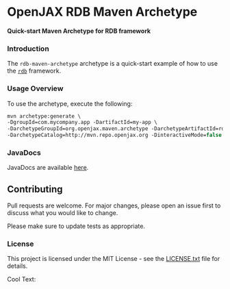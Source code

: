# OpenJAX RDB Maven Archetype

**Quick-start Maven Archetype for RDB framework**

### Introduction

The `rdb-maven-archetype` archetype is a quick-start example of how to use the [`rdb`][rdb] framework.

### Usage Overview

To use the archetype, execute the following:

  ```tcsh
  mvn archetype:generate \
  -DgroupId=com.mycompany.app -DartifactId=my-app \
  -DarchetypeGroupId=org.openjax.maven.archetype -DarchetypeArtifactId=rdb-maven-archetype \
  -DarchetypeCatalog=http://mvn.repo.openjax.org -DinteractiveMode=false
  ```

### JavaDocs

JavaDocs are available [here](https://rdb.openjax.org/javadocs/).

## Contributing

Pull requests are welcome. For major changes, please open an issue first to discuss what you would like to change.

Please make sure to update tests as appropriate.

### License

This project is licensed under the MIT License - see the [LICENSE.txt](LICENSE.txt) file for details.

<a href="http://cooltext.com" target="_top"><img src="https://cooltext.com/images/ct_pixel.gif" width="80" height="15" alt="Cool Text: Logo and Graphics Generator" border="0" /></a>

[mvn-archetype]: https://img.shields.io/badge/mvn-archetype-yellow.svg
[rdb]: /